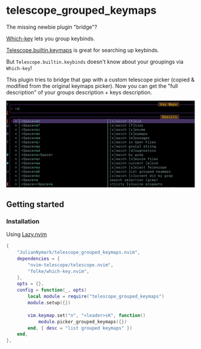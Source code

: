 # telescope_grouped_keymaps

The missing newbie plugin "bridge"?

[Which-key](https://github.com/folke/which-key.nvim) lets you group keybinds.

[Telescope.builtin.keymaps](https://github.com/nvim-telescope/telescope.nvim/blob/b4da76be54691e854d3e0e02c36b0245f945c2c7/lua/telescope/builtin/init.lua#L386) is great for searching up keybinds.

But `Telescope.builtin.keybinds` doesn't know about your groupings via `Which-key`!

This plugin tries to bridge that gap with a custom telescope picker (copied & modified from the original keymaps picker). Now you can get the "full description" of your groups description + keys description.

![screenshot](./README/screenshot.png)

## Getting started

### Installation

Using [Lazy.nvim](https://github.com/folke/lazy.nvim)

```lua
{
	"JulianNymark/telescope_grouped_keymaps.nvim",
	dependencies = {
		"nvim-telescope/telescope.nvim",
		"folke/which-key.nvim",
	},
	opts = {},
	config = function(_, opts)
		local module = require("telescope_grouped_keymaps")
		module.setup({})

		vim.keymap.set("n", "<leader>sK", function()
			module.picker_grouped_keymaps({})
		end, { desc = "list grouped keymaps" })
	end,
},
```
